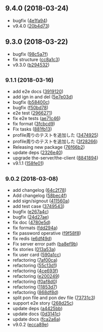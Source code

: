 <a name="9.4.0"></a>
## 9.4.0 (2018-03-24)

* bugfix ([4e1fa94](https://github.com/the-labo/the-demo-site/commit/4e1fa94))
* v9.4.0 ([20b4d73](https://github.com/the-labo/the-demo-site/commit/20b4d73))



<a name="9.3.0"></a>
## 9.3.0 (2018-03-22)

* bugfix ([98c5a7f](https://github.com/the-labo/the-demo-site/commit/98c5a7f))
* fix structure ([cc8a1c3](https://github.com/the-labo/the-demo-site/commit/cc8a1c3))
* v9.3.0 ([b294532](https://github.com/the-labo/the-demo-site/commit/b294532))



<a name="9.1.1"></a>
## <small>9.1.1 (2018-03-16)</small>

* add e2e docs ([3919120](https://github.com/the-labo/the-demo-site/commit/3919120))
* add ign in and del ([5e7e03d](https://github.com/the-labo/the-demo-site/commit/5e7e03d))
* bugfix ([b58400c](https://github.com/the-labo/the-demo-site/commit/b58400c))
* bugfix ([f50bd78](https://github.com/the-labo/the-demo-site/commit/f50bd78))
* e2e test ([2966271](https://github.com/the-labo/the-demo-site/commit/2966271))
* fix e2e tests ([ae71c46](https://github.com/the-labo/the-demo-site/commit/ae71c46))
* fix format ([3fcbcd9](https://github.com/the-labo/the-demo-site/commit/3fcbcd9))
* Fix tasks ([881fb13](https://github.com/the-labo/the-demo-site/commit/881fb13))
* profile周りのテストを追加した ([3474925](https://github.com/the-labo/the-demo-site/commit/3474925))
* profile周りのテストを追加した ([3f28266](https://github.com/the-labo/the-demo-site/commit/3f28266))
* Releasing new package ([76f66b2](https://github.com/the-labo/the-demo-site/commit/76f66b2))
* update deps ([2326e40](https://github.com/the-labo/the-demo-site/commit/2326e40))
* upgrade the-server/the-client ([8841894](https://github.com/the-labo/the-demo-site/commit/8841894))
* v9.1.1 ([158fe01](https://github.com/the-labo/the-demo-site/commit/158fe01))



<a name="9.0.2"></a>
## <small>9.0.2 (2018-03-08)</small>

* add changelog ([64c2f78](https://github.com/the-labo/the-demo-site/commit/64c2f78))
* Add changelog ([58bec4f](https://github.com/the-labo/the-demo-site/commit/58bec4f))
* add sign/signout ([411560a](https://github.com/the-labo/the-demo-site/commit/411560a))
* add test case ([3749543](https://github.com/the-labo/the-demo-site/commit/3749543))
* bugfix ([e267a4c](https://github.com/the-labo/the-demo-site/commit/e267a4c))
* bugfix ([24d27ae](https://github.com/the-labo/the-demo-site/commit/24d27ae))
* fix doc ([4780e5d](https://github.com/the-labo/the-demo-site/commit/4780e5d))
* fix formats ([fdd294a](https://github.com/the-labo/the-demo-site/commit/fdd294a))
* fix password operative ([f9f58f8](https://github.com/the-labo/the-demo-site/commit/f9f58f8))
* fix redis ([e6df49d](https://github.com/the-labo/the-demo-site/commit/e6df49d))
* Fix server error path ([ba8ef9b](https://github.com/the-labo/the-demo-site/commit/ba8ef9b))
* fix stories ([013a53a](https://github.com/the-labo/the-demo-site/commit/013a53a))
* fix user card ([590a1cc](https://github.com/the-labo/the-demo-site/commit/590a1cc))
* refactoring ([7af00ca](https://github.com/the-labo/the-demo-site/commit/7af00ca))
* refactoring ([55c13d1](https://github.com/the-labo/the-demo-site/commit/55c13d1))
* refactoring ([4ce693f](https://github.com/the-labo/the-demo-site/commit/4ce693f))
* refactoring ([e200249](https://github.com/the-labo/the-demo-site/commit/e200249))
* refactoring ([f0af8d0](https://github.com/the-labo/the-demo-site/commit/f0af8d0))
* refactoring ([11853d7](https://github.com/the-labo/the-demo-site/commit/11853d7))
* refactoring ([868df8d](https://github.com/the-labo/the-demo-site/commit/868df8d))
* split pon file and pon dev file ([73731c3](https://github.com/the-labo/the-demo-site/commit/73731c3))
* support e2e story ([268d25c](https://github.com/the-labo/the-demo-site/commit/268d25c))
* update deps ([a4425bb](https://github.com/the-labo/the-demo-site/commit/a4425bb))
* update docs ([0d3141c](https://github.com/the-labo/the-demo-site/commit/0d3141c))
* update docs ([fca2a6a](https://github.com/the-labo/the-demo-site/commit/fca2a6a))
* v9.0.2 ([ecca89e](https://github.com/the-labo/the-demo-site/commit/ecca89e))



